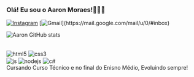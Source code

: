 ### Olá! Eu sou o Aaron Moraes!🧑🏾‍💻
[![Instagram](https://img.shields.io/badge/Instagram-E4405F?style=for-the-badge&logo=instagram&logoColor=white)](https://instagram.com/aaronpassos07)
[![Gmail]([https://img.shields.io/badge/Instagram-E4405F?style=for-the-badge&logo=instagram&logoColor=white](https://img.shields.io/badge/Gmail-D14836?style=for-the-badge&logo=gmail&logoColor=white))](https://mail.google.com/mail/u/0/#inbox)

![Aaron GitHub stats](https://github-readme-stats.vercel.app/api?username=AaronMoraes&show_icons=true&theme=dark)

<div style="display: inline_block"> <br/>
    <img align="center" alt="html5" src="https://img.shields.io/badge/HTML5-E34F26?style=for-the-badge&logo=html5&logoColor=white">
    <img align="center" alt="css3" src="https://img.shields.io/badge/CSS3-1572B6?style=for-the-badge&logo=css3&logoColor=white"><br/>
<img align="center" alt="js" src="https://img.shields.io/badge/JavaScript-F7DF1E?style=for-the-badge&logo=javascript&logoColor=black">
<img align="center" alt="nodejs" src="https://img.shields.io/badge/Node.js-43853D?style=for-the-badge&logo=node.js&logoColor=white">
<img align="center" alt="c#" src= "https://img.shields.io/badge/C%23-239120?style=for-the-badge&logo=c-sharp&logoColor=white" />
</div>
Cursando Curso Técnico e no final do Enisno Médio, Evoluindo sempre!
